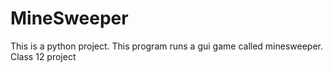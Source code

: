 # MineSweeper
This is a python project.
This program runs a gui game called minesweeper.
Class 12 project
